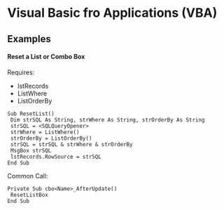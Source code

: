 # Visual Basic fro Applications (VBA)

## Examples

#### Reset a List or Combo Box 
Requires:

- lstRecords
- ListWhere
- ListOrderBy

```vba
Sub ResetList()
 Dim strSQL As String, strWhere As String, strOrderBy As String
 strSQL = <SQLQueryOpener>
 strWhere = ListWhere()
 strOrderBy = ListOrderBy()
 strSQL = strSQL & strWhere & strOrderBy
 MsgBox strSQL
 lstRecords.RowSource = strSQL
End Sub
```

Common Call:
```vba
Private Sub cbo<Name>_AfterUpdate()
 ResetListBox
End Sub
```

